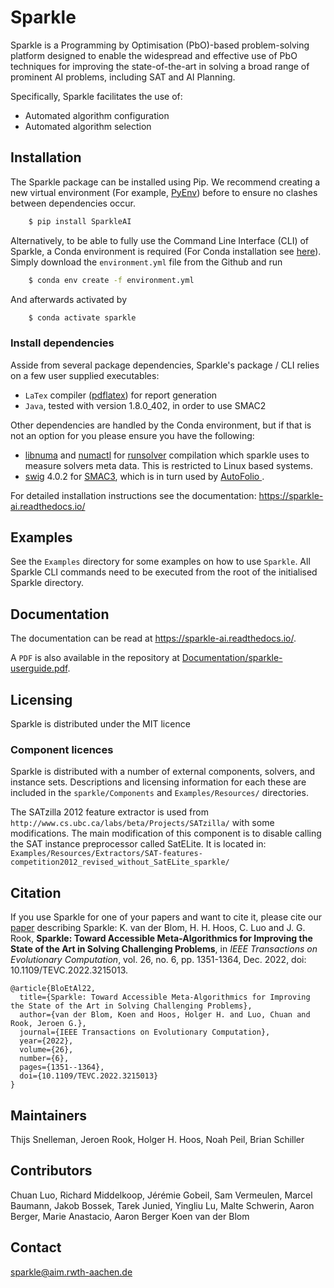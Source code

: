 # Sparkle

Sparkle is a Programming by Optimisation (PbO)-based problem-solving platform designed to enable the widespread and effective use of PbO techniques for improving the state-of-the-art in solving a broad range of prominent AI problems, including SAT and AI Planning.

Specifically, Sparkle facilitates the use of:

 * Automated algorithm configuration
 * Automated algorithm selection

## Installation

The Sparkle package can be installed using Pip. We recommend creating a new virtual environment (For example, [PyEnv](https://github.com/pyenv/pyenv)) before to ensure no clashes between dependencies occur. 

```bash
    $ pip install SparkleAI
```

Alternatively, to be able to fully use the Command Line Interface (CLI) of Sparkle, a Conda environment is required (For Conda installation see [here]( https://docs.conda.io/en/latest/miniconda.html)). Simply download the `environment.yml` file from the Github and run

```bash
    $ conda env create -f environment.yml
```

And afterwards activated by

```bash
    $ conda activate sparkle
```

### Install dependencies
Asside from several package dependencies, Sparkle's package / CLI relies on a few user supplied executables:
- `LaTex` compiler ([pdflatex](https://gist.github.com/rain1024/98dd5e2c6c8c28f9ea9d)) for report generation
- `Java`, tested with version 1.8.0_402, in order to use SMAC2

Other dependencies are handled by the Conda environment, but if that is not an option for you please ensure you have the following:

- [libnuma](https://anaconda.org/esrf-bcu/libnuma) and [numactl](https://anaconda.org/brown-data-science/numactl) for [runsolver](http://www.cril.univ-artois.fr/~roussel/runsolver/) compilation which sparkle uses to measure solvers meta data. This is restricted to Linux based systems.
- [swig](https://anaconda.org/conda-forge/swig/) 4.0.2 for [SMAC3](https://github.com/automl/SMAC3), which is in turn used by [AutoFolio ](https://github.com/automl/AutoFolio).

For detailed installation instructions see the documentation: https://sparkle-ai.readthedocs.io/

## Examples

See the `Examples` directory for some examples on how to use `Sparkle`. All Sparkle CLI commands need to be executed from the root of the initialised Sparkle directory.

## Documentation

The documentation can be read at https://sparkle-ai.readthedocs.io/. 

A `PDF` is also available in the repository at [Documentation/sparkle-userguide.pdf](./Documentation/sparkle-userguide.pdf).

## Licensing

Sparkle is distributed under the MIT licence

### Component licences 

Sparkle is distributed with a number of external components, solvers, and instance sets. Descriptions and licensing information for each these are included in the `sparkle/Components` and `Examples/Resources/` directories.

The SATzilla 2012 feature extractor is used from `http://www.cs.ubc.ca/labs/beta/Projects/SATzilla/` with some modifications. The main modification of this component is to disable calling the SAT instance preprocessor called SatELite. It is located in: `Examples/Resources/Extractors/SAT-features-competition2012_revised_without_SatELite_sparkle/`

## Citation

If you use Sparkle for one of your papers and want to cite it, please cite our [paper](https://doi.org/10.1109/TEVC.2022.3215013) describing Sparkle:
K. van der Blom, H. H. Hoos, C. Luo and J. G. Rook, **Sparkle: Toward Accessible Meta-Algorithmics for Improving the State of the Art in Solving Challenging Problems**, in _IEEE Transactions on Evolutionary Computation_, vol. 26, no. 6, pp. 1351-1364, Dec. 2022, doi: 10.1109/TEVC.2022.3215013.
```
@article{BloEtAl22,
  title={Sparkle: Toward Accessible Meta-Algorithmics for Improving the State of the Art in Solving Challenging Problems}, 
  author={van der Blom, Koen and Hoos, Holger H. and Luo, Chuan and Rook, Jeroen G.},
  journal={IEEE Transactions on Evolutionary Computation}, 
  year={2022},
  volume={26},
  number={6},
  pages={1351--1364},
  doi={10.1109/TEVC.2022.3215013}
}
```


## Maintainers
Thijs Snelleman,
Jeroen Rook,
Holger H. Hoos,
Noah Peil,
Brian Schiller

## Contributors
Chuan Luo,
Richard Middelkoop,
Jérémie Gobeil,
Sam Vermeulen,
Marcel Baumann,
Jakob Bossek,
Tarek Junied,
Yingliu Lu,
Malte Schwerin,
Aaron Berger,
Marie Anastacio,
Aaron Berger
Koen van der Blom

## Contact
sparkle@aim.rwth-aachen.de

